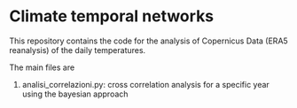 # Climate temporal networks
This repository contains the code for the analysis of Copernicus Data (ERA5 
reanalysis) of the daily temperatures.

The main files are 

1. analisi_correlazioni.py: 
	cross correlation analysis for a specific year
	using the bayesian approach
	

